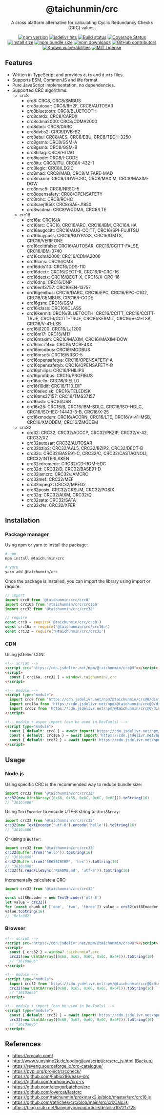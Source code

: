 <div align="center">

<h1>@taichunmin/crc</h1>

<p>A cross platform alternative for calculating Cyclic Redundancy Checks (CRC) values.</p>

[![npm version](https://img.shields.io/npm/v/@taichunmin/crc.svg?logo=npm)](https://www.npmjs.org/package/@taichunmin/crc)
[![jsdelivr hits](https://img.shields.io/jsdelivr/npm/hm/@taichunmin/crc?logo=jsdelivr)](https://www.jsdelivr.com/package/npm/@taichunmin/crc)
[![Build status](https://img.shields.io/github/actions/workflow/status/taichunmin/js-crc/ci.yml?branch=master)](https://github.com/taichunmin/js-crc/actions/workflows/ci.yml)
[![Coverage Status](https://img.shields.io/coverallsCoverage/github/taichunmin/js-crc?branch=master)](https://coveralls.io/github/taichunmin/js-crc?branch=master)
[![install size](https://img.shields.io/badge/dynamic/json?url=https://packagephobia.com/v2/api.json?p=@taichunmin%2Fcrc&query=$.install.pretty&label=install%20size)](https://packagephobia.now.sh/result?p=@taichunmin%2Fcrc)
[![npm bundle size](https://img.shields.io/bundlephobia/minzip/@taichunmin/crc)](https://bundlephobia.com/package/@taichunmin/crc@latest)
[![npm downloads](https://img.shields.io/npm/dm/@taichunmin/crc.svg)](https://npm-stat.com/charts.html?package=@taichunmin%2Fcrc)
[![GitHub contributors](https://img.shields.io/github/contributors/taichunmin/js-crc)](https://github.com/taichunmin/js-crc/graphs/contributors)
[![Known vulnerabilities](https://snyk.io/test/npm/@taichunmin/crc/badge.svg)](https://snyk.io/test/npm/@taichunmin/crc)
[![MIT License](https://img.shields.io/github/license/taichunmin/js-crc)](https://github.com/taichunmin/js-crc/blob/master/LICENSE)

</div>

## Features

- Written in TypeScript and provides `d.ts` and `d.mts` files.
- Supports ESM, CommonJS and iife format.
- Pure JavaScript implementation, no dependencies.
- Supported CRC algorithms:
  - crc8
    - crc8: CRC8, CRC8/SMBUS
    - crc8autosar: CRC8/8H2F, CRC8/AUTOSAR
    - crc8bluetooth: CRC8/BLUETOOTH
    - crc8cardx: CRC8/CARDX
    - crc8cdma2000: CRC8/CDMA2000
    - crc8darc: CRC8/DARC
    - crc8dvbs2: CRC8/DVB-S2
    - crc8ebu: CRC8/AES, CRC8/EBU, CRC8/TECH-3250
    - crc8gsma: CRC8/GSM-A
    - crc8gsmb: CRC8/GSM-B
    - crc8hitag: CRC8/HITAG
    - crc8icode: CRC8/I-CODE
    - crc8itu: CRC8/ITU, CRC8/I-432-1
    - crc8legic: CRC8/LEGIC
    - crc8mad: CRC8/MAD, CRC8/MIFARE-MAD
    - crc8maxim: CRC8/DOW-CRC, CRC8/MAXIM, CRC8/MAXIM-DOW
    - crc8nrsc5: CRC8/NRSC-5
    - crc8opensafety: CRC8/OPENSAFETY
    - crc8rohc: CRC8/ROHC
    - crc8saej1850: CRC8/SAE-J1850
    - crc8wcdma: CRC8/WCDMA, CRC8/LTE
  - crc16
    - crc16a: CRC16/A
    - crc16arc: CRC16, CRC16/ARC, CRC16/IBM, CRC16/LHA
    - crc16augccitt: CRC16/AUG-CCITT, CRC16/SPI-FUJITSU
    - crc16buypass: CRC16/BUYPASS, CRC16/UMTS, CRC16/VERIFONE
    - crc16ccittfalse: CRC16/AUTOSAR, CRC16/CCITT-FALSE, CRC16/IBM-3740
    - crc16cdma2000: CRC16/CDMA2000
    - crc16cms: CRC16/CMS
    - crc16dds110: CRC16/DDS-110
    - crc16dectr: CRC16/DECT-R, CRC16/R-CRC-16
    - crc16dectx: CRC16/DECT-X, CRC16/X-CRC-16
    - crc16dnp: CRC16/DNP
    - crc16en13757: CRC16/EN-13757
    - crc16genibus: CRC16/DARC, CRC16/EPC, CRC16/EPC-C1G2, CRC16/GENIBUS, CRC16/I-CODE
    - crc16gsm: CRC16/GSM
    - crc16iclass: CRC16/ICLASS
    - crc16kermit: CRC16/BLUETOOTH, CRC16/CCITT, CRC16/CCITT-TRUE, CRC16/CCITT-TRUE, CRC16/KERMIT, CRC16/V-41-LSB, CRC16/V-41-LSB
    - crc16lj1200: CRC16/LJ1200
    - crc16m17: CRC16/M17
    - crc16maxim: CRC16/MAXIM, CRC16/MAXIM-DOW
    - crc16mcrf4xx: CRC16/MCRF4XX
    - crc16modbus: CRC16/MODBUS
    - crc16nrsc5: CRC16/NRSC-5
    - crc16opensafetya: CRC16/OPENSAFETY-A
    - crc16opensafetyb: CRC16/OPENSAFETY-B
    - crc16philips: CRC16/PHILIPS
    - crc16profibus: CRC16/PROFIBUS
    - crc16riello: CRC16/RIELLO
    - crc16t10dif: CRC16/T10_DIF
    - crc16teledisk: CRC16/TELEDISK
    - crc16tms37157: CRC16/TMS37157
    - crc16usb: CRC16/USB
    - crc16x25: CRC16/B, CRC16/IBM-SDLC, CRC16/ISO-HDLC, CRC16/ISO-IEC-14443-3-B, CRC16/X-25
    - crc16xmodem: CRC16/ACORN, CRC16/LTE, CRC16/V-41-MSB, CRC16/XMODEM, CRC16/ZMODEM
  - crc32
    - crc32: CRC32, CRC32/ADCCP, CRC32/PKZIP, CRC32/V-42, CRC32/XZ
    - crc32autosar: CRC32/AUTOSAR
    - crc32bzip2: CRC32/AAL5, CRC32/BZIP2, CRC32/DECT-B
    - crc32c: CRC32/BASE91-C, CRC32/C, CRC32/CASTAGNOLI, CRC32/INTERLAKEN
    - crc32cdromedc: CRC32/CD-ROM-EDC
    - crc32d: CRC32/D, CRC32/BASE91-D
    - crc32jamcrc: CRC32/JAMCRC
    - crc32mef: CRC32/MEF
    - crc32mpeg2: CRC32/MPEG2
    - crc32posix: CRC32/CKSUM, CRC32/POSIX
    - crc32q: CRC32/AIXM, CRC32/Q
    - crc32sata: CRC32/SATA
    - crc32xfer: CRC32/XFER

## Installation

### Package manager

Using npm or yarn to install the package:

```bash
# npm
npm install @taichunmin/crc

# yarn
yarn add @taichunmin/crc
```

Once the package is installed, you can import the library using import or require:

```js
// import
import crc8 from '@taichunmin/crc/crc8'
import crc16a from '@taichunmin/crc/crc16a'
import crc32 from '@taichunmin/crc/crc32'

// require
const crc8 = require('@taichunmin/crc/crc8')
const crc16a = require('@taichunmin/crc/crc16a')
const crc32 = require('@taichunmin/crc/crc32')
```

### CDN

Using jsDelivr CDN:

```html
<!-- script -->
<script src="https://cdn.jsdelivr.net/npm/@taichunmin/crc@0"></script>
<script>
  const { crc16a, crc32 } = window?.taichunmin?.crc
</script>

<!-- module -->
<script type="module">
  import crc8 from 'https://cdn.jsdelivr.net/npm/@taichunmin/crc@0/dist/crc8.mjs/+esm'
  import crc16a from 'https://cdn.jsdelivr.net/npm/@taichunmin/crc@0/dist/crc16a.mjs/+esm'
  import crc32 from 'https://cdn.jsdelivr.net/npm/@taichunmin/crc@0/dist/crc32.mjs/+esm'
</script>

<!-- module + async import (can be used in DevTools) -->
<script type="module">
  const { default: crc8 } = await import('https://cdn.jsdelivr.net/npm/@taichunmin/crc@0/dist/crc8.mjs/+esm')
  const { default: crc16a } = await import('https://cdn.jsdelivr.net/npm/@taichunmin/crc@0/dist/crc16a.mjs/+esm')
  const { default: crc32 } = await import('https://cdn.jsdelivr.net/npm/@taichunmin/crc@0/dist/crc32.mjs/+esm')
</script>
```

## Usage

### Node.js

Using specific CRC is the recommended way to reduce bundle size:

```js
import crc32 from '@taichunmin/crc/crc32'
crc32(new Uint8Array([0x68, 0x65, 0x6C, 0x6C, 0x6F])).toString(16)
// "3610a686"
```

Using `TextEncoder` to encode UTF-8 string to `Uint8Array`:

```js
import crc32 from '@taichunmin/crc/crc32'
crc32(new TextEncoder('utf-8').encode('hello')).toString(16)
// "3610a686"
```

Or using a `Buffer`:

```js
import crc32 from '@taichunmin/crc/crc32'
crc32(Buffer.from('hello')).toString(16)
// "3610a686"
crc32(Buffer.from('68656C6C6F', 'hex')).toString(16)
// "3610a686"
crc32(fs.readFileSync('README.md', 'utf-8')).toString(16)
```

Incrementally calculate a CRC:

```js
import crc32 from '@taichunmin/crc/crc32'

const utf8Encoder = new TextEncoder('utf-8')
let value = crc32()
for (const chunk of ['one', 'two', 'three']) value = crc32(utf8Encoder.encode(chunk), value)
value.toString(16)
// "9e1c092"
```

### Browser

```html
<!-- script -->
<script src="https://cdn.jsdelivr.net/npm/@taichunmin/crc@0"></script>
<script>
  const { crc32 } = window?.taichunmin?.crc
  crc32(new Uint8Array([0x68, 0x65, 0x6C, 0x6C, 0x6F])).toString(16)
  // "3610a686"
</script>

<!-- module -->
<script type="module">
  import crc32 from 'https://cdn.jsdelivr.net/npm/@taichunmin/crc@0/dist/crc32.mjs/+esm'
  crc32(new Uint8Array([0x68, 0x65, 0x6C, 0x6C, 0x6F])).toString(16)
  // "3610a686"
</script>

<!-- module + import (can be used in DevTools) -->
<script type="module">
  const { default: crc32 } = await import('https://cdn.jsdelivr.net/npm/@taichunmin/crc@0/dist/crc32.mjs/+esm')
  crc32(new Uint8Array([0x68, 0x65, 0x6C, 0x6C, 0x6F])).toString(16)
  // "3610a686"
</script>
```

## References

- <https://crccalc.com/>
- <http://www.sunshine2k.de/coding/javascript/crc/crc_js.html> [(Backup)](https://gist.github.com/taichunmin/92fa001f139e5a73f5127d9389123d78)
- <https://reveng.sourceforge.io/crc-catalogue/>
- <https://pypi.org/project/crccheck/>
- <https://github.com/Fabio286/easy-crc>
- <https://github.com/mrhooray/crc-rs>
- <https://github.com/alexgorbatchev/crc>
- <https://github.com/overcat/fastcrc>
- <https://github.com/taichunmin/proxmark3.js/blob/master/src/crc16.js>
- <https://github.com/ratriches/crc/blob/main/src/crcCalc.js>
- <https://blog.csdn.net/lianyunyouyou/article/details/107217125>